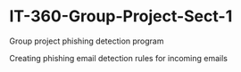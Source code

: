 # IT-360-Group-Project-Sect-1
Group project
phishing detection program

Creating phishing email detection rules for incoming emails
